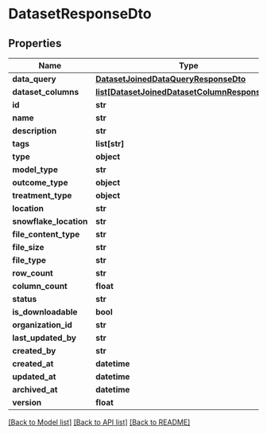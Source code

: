 # DatasetResponseDto

## Properties
Name | Type | Description | Notes
------------ | ------------- | ------------- | -------------
**data_query** | [**DatasetJoinedDataQueryResponseDto**](DatasetJoinedDataQueryResponseDto.md) |  | [optional] 
**dataset_columns** | [**list[DatasetJoinedDatasetColumnResponseDto]**](DatasetJoinedDatasetColumnResponseDto.md) |  | [optional] 
**id** | **str** |  | [optional] 
**name** | **str** |  | 
**description** | **str** |  | [optional] 
**tags** | **list[str]** |  | [optional] 
**type** | **object** |  | 
**model_type** | **str** |  | [optional] 
**outcome_type** | **object** |  | [optional] 
**treatment_type** | **object** |  | [optional] 
**location** | **str** |  | [optional] 
**snowflake_location** | **str** |  | [optional] 
**file_content_type** | **str** |  | [optional] 
**file_size** | **str** |  | [optional] 
**file_type** | **str** |  | [optional] 
**row_count** | **str** |  | [optional] 
**column_count** | **float** |  | [optional] 
**status** | **str** |  | [optional] 
**is_downloadable** | **bool** |  | [optional] 
**organization_id** | **str** |  | 
**last_updated_by** | **str** |  | [optional] 
**created_by** | **str** |  | [optional] 
**created_at** | **datetime** |  | [optional] 
**updated_at** | **datetime** |  | [optional] 
**archived_at** | **datetime** |  | [optional] 
**version** | **float** |  | [optional] 

[[Back to Model list]](../README.md#documentation-for-models) [[Back to API list]](../README.md#documentation-for-api-endpoints) [[Back to README]](../README.md)

